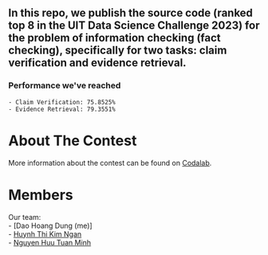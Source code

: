 ## In this repo, we publish the source code (ranked top 8 in the UIT Data Science Challenge 2023) for the problem of information checking (fact checking), specifically for two tasks: claim verification and evidence retrieval.

### Performance we've reached

    - Claim Verification: 75.8525%
    - Evidence Retrieval: 79.3551%

# About The Contest
More information about the contest can be found on [Codalab](https://codalab.lisn.upsaclay.fr/competitions/15497).

# Members
Our team:<br>
    - [Dao Hoang Dung (me)]<br>
    - [Huynh Thi Kim Ngan](https://github.com/htkngan)<br>
    - [Nguyen Huu Tuan Minh](https://github.com/chains229)<br>
    
